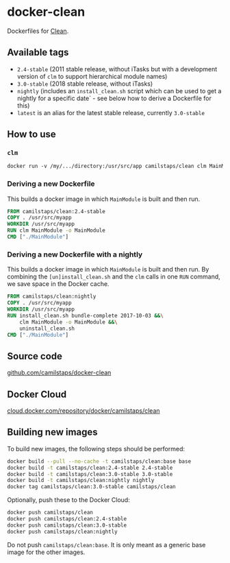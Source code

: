 # docker-clean

Dockerfiles for [Clean](http://clean.cs.ru.nl).

## Available tags

* `2.4-stable` (2011 stable release, without iTasks but with a development
  version of `clm` to support hierarchical module names)
* `3.0-stable` (2018 stable release, without iTasks)
* `nightly` (includes an `install_clean.sh` script which can be used to get a
  nightly for a specific date` - see below how to derive a Dockerfile for this)
* `latest` is an alias for the latest stable release, currently `3.0-stable`

## How to use

### `clm`

```Dockerfile
docker run -v /my/.../directory:/usr/src/app camilstaps/clean clm MainModule
```

### Deriving a new Dockerfile

This builds a docker image in which `MainModule` is built and then run.

```Dockerfile
FROM camilstaps/clean:2.4-stable
COPY . /usr/src/myapp
WORKDIR /usr/src/myapp
RUN clm MainModule -o MainModule
CMD ["./MainModule"]
```

### Deriving a new Dockerfile with a nightly

This builds a docker image in which `MainModule` is built and then run.
By combining the `[un]install_clean.sh` and the `clm` calls in one `RUN`
command, we save space in the Docker cache.

```Dockerfile
FROM camilstaps/clean:nightly
COPY . /usr/src/myapp
WORKDIR /usr/src/myapp
RUN install_clean.sh bundle-complete 2017-10-03 &&\
	clm MainModule -o MainModule &&\
	uninstall_clean.sh
CMD ["./MainModule"]
```

## Source code

[github.com/camilstaps/docker-clean](https://github.com/camilstaps/docker-clean)

## Docker Cloud

[cloud.docker.com/repository/docker/camilstaps/clean](https://cloud.docker.com/repository/docker/camilstaps/clean)

## Building new images

To build new images, the following steps should be performed:

```bash
docker build --pull --no-cache -t camilstaps/clean:base base
docker build -t camilstaps/clean:2.4-stable 2.4-stable
docker build -t camilstaps/clean:3.0-stable 3.0-stable
docker build -t camilstaps/clean:nightly nightly
docker tag camilstaps/clean:3.0-stable camilstaps/clean
```

Optionally, push these to the Docker Cloud:

```bash
docker push camilstaps/clean
docker push camilstaps/clean:2.4-stable
docker push camilstaps/clean:3.0-stable
docker push camilstaps/clean:nightly
```

Do not push `camilstaps/clean:base`. It is only meant as a generic base image
for the other images.
